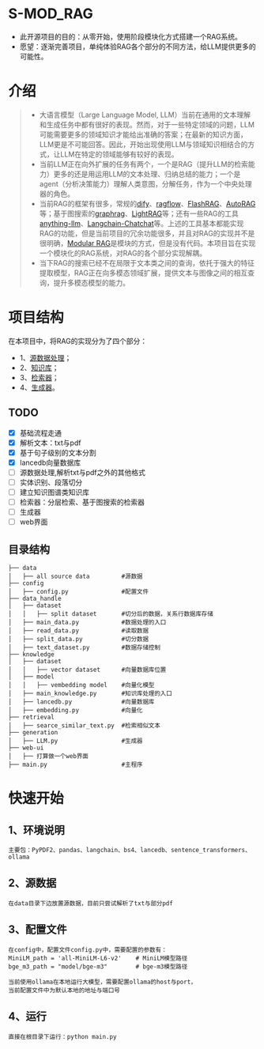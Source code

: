 # S-MOD_RAG
* 此开源项目的目的：从零开始，使用阶段模块化方式搭建一个RAG系统。
* 愿望：逐渐完善项目，单纯体验RAG各个部分的不同方法，给LLM提供更多的可能性。

# 介绍
>* 大语言模型（Large Language Model, LLM）当前在通用的文本理解和生成任务中都有很好的表现。然而，对于一些特定领域的问题，LLM可能需要更多的领域知识才能给出准确的答案；在最新的知识方面，LLM更是不可能回答。因此，开始出现使用LLM与领域知识相结合的方式，让LLM在特定的领域能够有较好的表现。
>* 当前LLM正在向外扩展的任务有两个，一个是RAG（提升LLM的检索能力）更多的还是用运用LLM的文本处理、归纳总结的能力；一个是agent（分析决策能力）理解人类意图，分解任务，作为一个中央处理器的角色。
>* 当前RAG的框架有很多，常规的[dify](https://github.com/langgenius/dify)、[ragflow](https://github.com/infiniflow/ragflow/tree/main)、[FlashRAG](https://github.com/RUC-NLPIR/FlashRAG)、[AutoRAG](https://github.com/Marker-Inc-Korea/AutoRAG)等；基于图搜索的[graphrag](https://github.com/microsoft/graphrag)、[LightRAG](https://github.com/HKUDS/LightRAG)等；还有一些RAG的工具[anything-llm](https://github.com/Mintplex-Labs/anything-llm)、[Langchain-Chatchat](https://github.com/chatchat-space/Langchain-Chatchat)等。上述的工具基本都能实现RAG的功能，但是当前项目的冗余功能很多，并且对RAG的实现并不是很明确，[Modular RAG](https://arxiv.org/abs/2407.21059)是模块的方式，但是没有代码。本项目旨在实现一个模块化的RAG系统，对RAG的各个部分实现解耦。
>* 当下RAG的搜索已经不在局限于文本类之间的查询，依托于强大的特征提取模型，RAG正在向多模态领域扩展，提供文本与图像之间的相互查询，提升多模态模型的能力。

# 项目结构
在本项目中，将RAG的实现分为了四个部分：
* 1、[源数据处理](data_handle/说明.md)；
* 2、[知识库](knowledge/说明.md)；
* 3、[检索器](retrieval/说明.md)；
* 4、[生成器](generation/说明.md)。

## TODO
* [x] 基础流程走通
* [x] 解析文本：txt与pdf
* [x] 基于句子级别的文本分割
* [x] lancedb向量数据库
* [ ] 源数据处理,解析txt与pdf之外的其他格式
* [ ] 实体识别、段落切分
* [ ] 建立知识图谱类知识库
* [ ] 检索器：分层检索、基于图搜索的检索器
* [ ] 生成器
* [ ] web界面

## 目录结构
```
├── data
│   ├── all source data         #源数据
├── config
│   ├── config.py               #配置文件
├── data_handle
│   ├── dataset    
│   │   ├── split dataset       #切分后的数据，关系行数据库存储
│   ├── main_data.py            #数据处理的入口
│   ├── read_data.py            #读取数据
│   ├── split_data.py           #切分数据
│   ├── text_dataset.py         #数据存储控制
├── knowledge
│   ├── dataset
│   │   ├── vector dataset      #向量数据库位置
│   ├── model
│   │   ├── vembedding model    #向量化模型
│   ├── main_knowledge.py       #知识库处理的入口
│   ├── lancedb.py              #向量数据库
│   ├── embedding.py            #向量化
├── retrieval
│   ├── searce_similar_text.py  #检索相似文本
├── generation
│   ├── LLM.py                  #生成器
├── web-ui
│   ├── 打算做一个web界面
├── main.py                     #主程序
```

# 快速开始
## 1、环境说明
```
主要包：PyPDF2、pandas、langchain、bs4、lancedb、sentence_transformers、ollama
```
## 2、源数据
```
在data目录下边放置源数据，目前只尝试解析了txt与部分pdf
```
## 3、配置文件
```
在config中，配置文件config.py中，需要配置的参数有：
MiniLM_path = 'all-MiniLM-L6-v2'    # MiniLM模型路径
bge_m3_path = "model/bge-m3"        # bge-m3模型路径

当前使用ollama在本地运行大模型，需要配置ollama的host与port，
当前配置文件中为默认本地的地址与端口号
```
## 4、运行
```
直接在根目录下运行：python main.py
```



